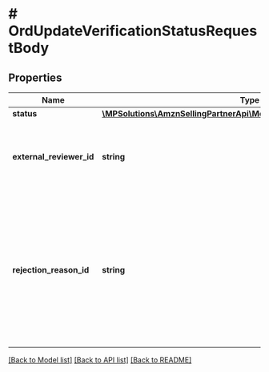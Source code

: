 # # OrdUpdateVerificationStatusRequestBody

## Properties

Name | Type | Description | Notes
------------ | ------------- | ------------- | -------------
**status** | [**\MPSolutions\AmznSellingPartnerApi\Models\Orders\OrdVerificationStatus**](OrdVerificationStatus.md) |  |
**external_reviewer_id** | **string** | The identifier for the order&#39;s regulated information reviewer. |
**rejection_reason_id** | **string** | The unique identifier for the rejection reason used for rejecting the order&#39;s regulated information. Only required if the new status is rejected. | [optional]

[[Back to Model list]](../../README.md#models) [[Back to API list]](../../README.md#endpoints) [[Back to README]](../../README.md)
